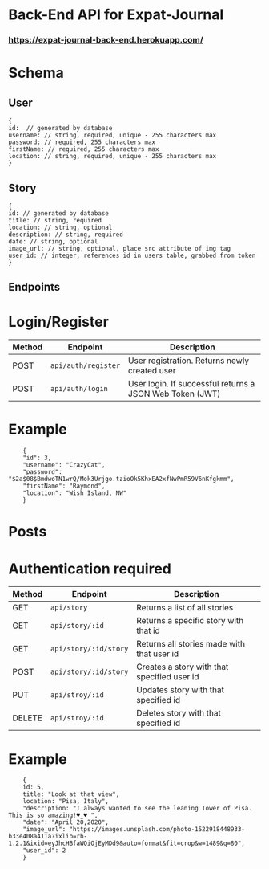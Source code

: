 # Back-End API for Expat-Journal

### https://expat-journal-back-end.herokuapp.com/

# Schema

## User

    {
    id:  // generated by database 
    username: // string, required, unique - 255 characters max     
    password: // required, 255 characters max 
    firstName: // required, 255 characters max 
    location: // string, required, unique - 255 characters max 
    }

## Story

    {
    id: // generated by database
    title: // string, required
    location: // string, optional
    description: // string, required
    date: // string, optional
    image_url: // string, optional, place src attribute of img tag
    user_id: // integer, references id in users table, grabbed from token
    }

## Endpoints

# Login/Register
| Method | Endpoint         | Description                                                   |
| ------ | ---------------- | ------------------------------------------------------------- |
| POST   | `api/auth/register`   | User registration. Returns newly created user            |
| POST   | `api/auth/login`      | User login. If successful returns a JSON Web Token (JWT) |

# Example


        {
        "id": 3,
        "username": "CrazyCat",
        "password": "$2a$08$BmdwoTN1wrQ/Mok3Urjgo.tzioOk5KhxEA2xfNwPmR59V6nKfgkmm",
        "firstName": "Raymond",
        "location": "Wish Island, NW"
        }



# Posts

# Authentication required

| Method | Endpoint             | Description                                                  |
| ------ | ---------------------| ------------------------------------------------------------ |
| GET    | `api/story`          | Returns a list of all stories                                |
| GET    | `api/story/:id`      | Returns a specific story with that id                        |
| GET    | `api/story/:id/story`| Returns all stories made with that user id                   |
| POST   | `api/story/:id/story`| Creates a story with that specified user id                  |
| PUT    | `api/stroy/:id`      | Updates story with that specified id                         |
| DELETE | `api/stroy/:id`      | Deletes story with that specified id                         |


# Example 

        {
        id: 5,
        title: "Look at that view",
        location: "Pisa, Italy",
        "description: "I always wanted to see the leaning Tower of Pisa. This is so amazing!♥‿♥ ",
        "date": "April 20,2020",
        "image_url": "https://images.unsplash.com/photo-1522918448933-b33e408a411a?ixlib=rb-1.2.1&ixid=eyJhcHBfaWQiOjEyMDd9&auto=format&fit=crop&w=1489&q=80",
        "user_id": 2
        }

